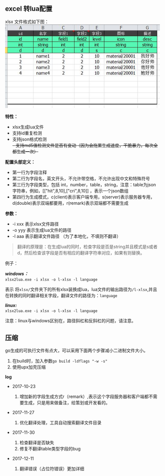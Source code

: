 ## excel 转lua配置

xlsx 文件格式如下图：  
![模板](xlsx.jpg)  

**特性：**

- xlsx生成lua文件
- 支持id重复检测
- 支持json格式检测  
~~- 支持md5值检测文件是否有变动（因为会拖累生成速度，干脆暴力，每次全都生成一次）~~

**配置头部定义：**  

- 第一行为字段注释
- 第二行为字段名，英文开头，不允许带空格，不允许出现中文和特殊符号
- 第三行为字段类型，包括 int，number，table，string，注意：table为json字符串，例如，[["hit",8,10],["cri",8,10]] ，表示一个json数组
- 第四行为生成模式，c(client)表示客户端专用，s(server)表示服务器专用，d(double)表示双端都要用，r(remark)表示双端都不需要生成


**参数：**

- -i xxx 表示xlsx文件路径
- -o yyy 表示生成lua文件的路径
- -l aaa 表示翻译文件路径 （为了本地化，不填则不翻译）

> 翻译的原理是：在生成lua的同时，检查字段是否是string并且模式是s或者d，然后检查该字段是否有相应的翻译字符串对应，如果有则替换。

例子：

***windows：***  
`xlsx2lua.exe -i xlsx -o l-xlsx -l language`

表示 将`xlsx/`文件夹下的所有xlsx装换成lua，lua文件的输出路径为`/l-xlsx`,并且在转换的同时翻译相关字段，翻译文件的路径为：`language`


***linux:***  
`xlsx2lua.exe -i xlsx -o l-xlsx -l language`

注意：linux与windows区别在，路径斜杠和反斜杠的问题，请注意。

## 压缩
go生成的可执行文件有点大，可以采用下面两个步骤减小二进制文件大小。

1. 在build时，加入参数`go build -ldflags "-w -s"` 
2. 使用upx加壳压缩

**log**
- 2017-10-23

	1. 增加新的字段生成方式r（remark）,表示这个字段服务器和客户端都不需要生成，只是用来做备注，给策划或开发看的。

- 2017-11-27

	1. 优化翻译处理，工具自动搜索翻译文件目录

- 2017-11-30

	1. 检查翻译是否缺失
	2. 修复不翻译table类型字段的bug

- 2017-12-11

	1. 翻译错误（占位符错误）更加详细